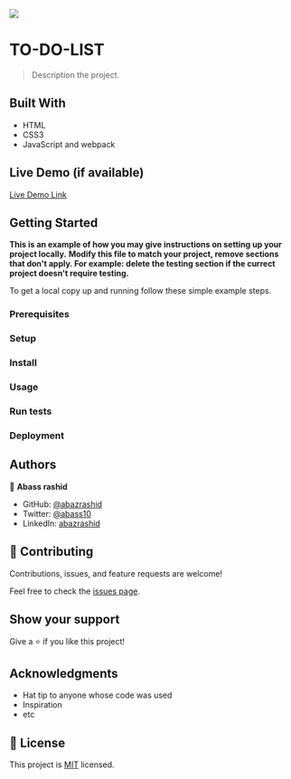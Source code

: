 ![](https://img.shields.io/badge/Microverse-blueviolet)

# TO-DO-LIST

> Description the project.


## Built With

- HTML
- CSS3
- JavaScript and webpack

## Live Demo (if available)

[Live Demo Link](https://livedemo.com)


## Getting Started

**This is an example of how you may give instructions on setting up your project locally.**
**Modify this file to match your project, remove sections that don't apply. For example: delete the testing section if the currect project doesn't require testing.**


To get a local copy up and running follow these simple example steps.

### Prerequisites

### Setup

### Install

### Usage

### Run tests

### Deployment



## Authors

👤 **Abass rashid**

- GitHub: [@abazrashid](https://github.com/abass-rashid)
- Twitter: [@abass10](https://twitter.com/abass10)
- LinkedIn: [abazrashid](https://linkedin.com/in/abass254)



## 🤝 Contributing

Contributions, issues, and feature requests are welcome!

Feel free to check the [issues page](https://github.com/Abass-rashid/To-Do-list/issues).

## Show your support

Give a ⭐️ if you like this project!

## Acknowledgments

- Hat tip to anyone whose code was used
- Inspiration
- etc

## 📝 License

This project is [MIT](./MIT.md) licensed.
